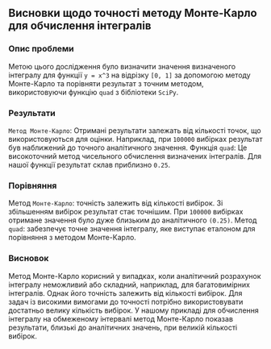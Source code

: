 ## Висновки щодо точності методу Монте-Карло для обчислення інтегралів

### Опис проблеми
Метою цього дослідження було визначити значення визначеного інтегралу для функції `y = x^3` на відрізку `[0, 1]` за допомогою методу Монте-Карло та порівняти результат з точним методом, використовуючи функцію `quad` з бібліотеки `SciPy`.

### Результати
`Метод Монте-Карло`: Отримані результати залежать від кількості точок, що використовуються для оцінки. Наприклад, при `100000` вибірках результат був наближений до точного аналітичного значення.
Функція `quad`: Це високоточний метод чисельного обчислення визначених інтегралів. Для нашої функції результат склав приблизно `0.25`.

### Порівняння
Метод `Монте-Карло`: точність залежить від кількості вибірок. Зі збільшенням вибірок результат стає точнішим. При `100000` вибірках отримане значення було дуже близьким до аналітичного `(0.25)`.
Метод `quad`: забезпечує точне значення інтегралу, яке виступає еталоном для порівняння з методом Монте-Карло.

### Висновок
Метод Монте-Карло корисний у випадках, коли аналітичний розрахунок інтегралу неможливий або складний, наприклад, для багатовимірних інтегралів. Однак його точність залежить від кількості вибірок. Для задач із високими вимогами до точності потрібно використовувати достатньо велику кількість вибірок. У нашому прикладі для обчислення інтегралу на обмеженому інтервалі метод Монте-Карло показав результати, близькі до аналітичних значень, при великій кількості вибірок.
